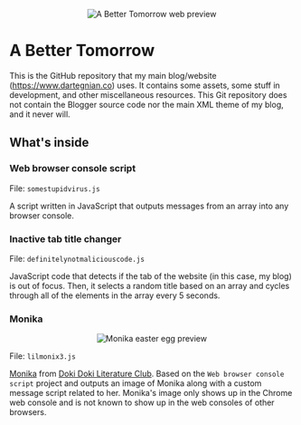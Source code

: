 <p align="center">
	<img src="https://1.bp.blogspot.com/-ukp0xacdmFw/WnoAoWSV2KI/AAAAAAAACQg/PI97E9wwOL0q1bd3L-nPlRhgyEKR2y_AwCLcBGAs/s0/abettertomorrow.jpg" alt="A Better Tomorrow web preview" title="My website"/>
</p>

# A Better Tomorrow
This is the GitHub repository that my main blog/website (https://www.dartegnian.co) uses. It contains some assets, some stuff in development, and other miscellaneous resources.
This Git repository does not contain the Blogger source code nor the main XML theme of my blog, and it never will.

## What's inside

### Web browser console script
File: `somestupidvirus.js`

A script written in JavaScript that outputs messages from an array into any browser console.

### Inactive tab title changer
File: `definitelynotmaliciouscode.js`

JavaScript code that detects if the tab of the website (in this case, my blog) is out of focus. Then, it selects a random title based on an array and cycles through all of the elements in the array every 5 seconds.

### Monika
<p align="center">
	<img src="https://2.bp.blogspot.com/-s1EzTerhRKk/WnoFpkzaM7I/AAAAAAAACRs/QY_TNBih5XYhROOOcSpRIE3sk8lW6mdMQCLcBGAs/s0/iloveyoumonika.jpg" alt="Monika easter egg preview" title="Monika from Doki Doki Literature Club"/>
</p>

File: `lilmonix3.js`

<a href="http://doki-doki-literature-club.wikia.com/wiki/Monika">Monika</a> from <a href="http://store.steampowered.com/app/698780/Doki_Doki_Literature_Club/">Doki Doki Literature Club</a>. Based on the ```Web browser console script``` project and outputs an image of Monika along with a custom message script related to her. Monika's image only shows up in the Chrome web console and is not known to show up in the web consoles of other browsers.
